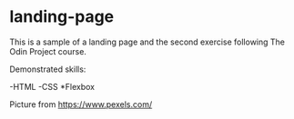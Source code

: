 # landing-page

This is a sample of a landing page and the second exercise following The Odin Project course.

Demonstrated skills:

-HTML
-CSS
    *Flexbox

Picture from https://www.pexels.com/